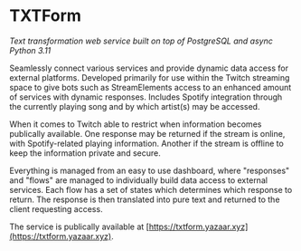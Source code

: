 # TXTForm
*Text transformation web service built on top of PostgreSQL and async Python 3.11*

Seamlessly connect various services and provide dynamic data access for external platforms. Developed primarily for use within the Twitch streaming space to give bots such as StreamElements access to an enhanced amount of services with dynamic responses. Includes Spotify integration through the currently playing song and by which artist(s) may be accessed.

When it comes to Twitch able to restrict when information becomes publically available. One response may be returned if the stream is online, with Spotify-related playing information. Another if the stream is offline to keep the information private and secure.

Everything is managed from an easy to use dashboard, where "responses" and "flows" are managed to individually build data access to external services. Each flow has a set of states which determines which response to return. The response is then translated into pure text and returned to the client requesting access.

The service is publically available at [https://txtform.yazaar.xyz](https://txtform.yazaar.xyz).
